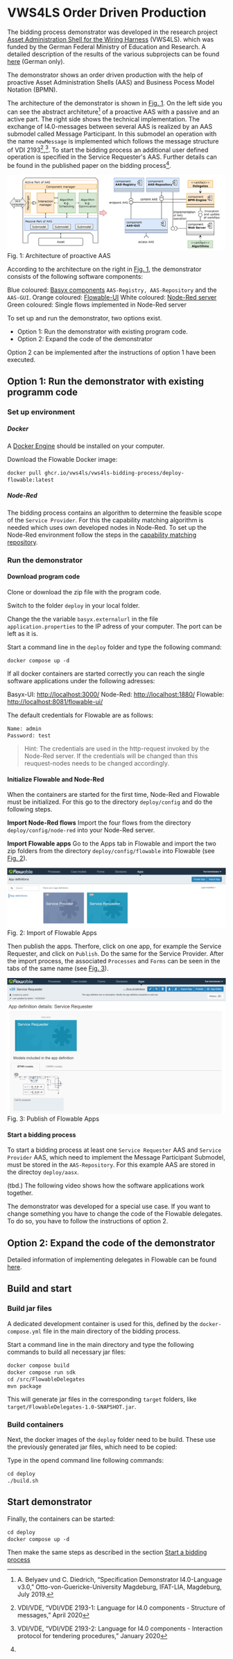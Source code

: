 # VWS4LS Order Driven Production

The bidding process demonstrator was developed in the research project [Asset Administration Shell for the Wiring Harness](https://arena2036.de/en/asset-administration-shell-for-wire-harness) (VWS4LS). which was funded by the German Federal Ministry of Education and Research. A detailed description of the results of the various subprojects can be found [here](https://arena2036.de/de/vws4ls) (German only). 

The demonstrator shows an order driven production with the help of proactive Asset Administration Shells (AAS) and Business Pocess Model Notation (BPMN).

The architecture of the demonstrator is shown in [Fig. 1][fig_architecture]. On the left side you can see the abstract architeture[^footnoteAASArchitecture] of a proactive AAS with a passive and an active part. The right side shows the technical implementation. The exchange of I4.0-messages between several AAS is realized by an AAS submodel called Message Participant. In this submodel an operation with the name `newMessage` is implemented which follows the message structure of VDI 2193[^footnoteVDI2193-1],[^footnoteVDI2193-2]. To start the bidding process an additional user defined operation is specified in the Service Requester's AAS. Further details can be found in the published paper on the bidding process[^footnoteETFAPaper].

[fig_architecture]: ./images/environmentarchitecture.png "Architecture of proactive AAS"
![Fig. 1](./images/environmentarchitecture.png)
Fig. 1: Architecture of proactive AAS

According to the architecture on the right in [Fig. 1][fig_architecture], the demonstrator consists of the following software components:

Blue coloured: [Basyx components](https://github.com/eclipse-basyx/basyx-java-server-sdk) `AAS-Registry, AAS-Repository` and the `AAS-GUI`.
Orange coloured: [Flowable-UI](https://www.flowable.com/open-source)
White coloured: [Node-Red server](https://github.com/node-red)
Green coloured: Single flows implemented in Node-Red server


To set up and run the demonstrator, two options exist.
* Option 1: Run the demonstrator with existing program code.
* Option 2: Expand the code of the demonstrator  

Option 2 can be implemented after the instructions of option 1 have been executed.

## Option 1: Run the demonstrator with existing programm code

### Set up environment

##### Docker
A [Docker Engine](https://docs.docker.com/engine/install/) should be installed on your computer.

Download the Flowable Docker image:

    docker pull ghcr.io/vws4ls/vws4ls-bidding-process/deploy-flowable:latest

##### Node-Red

The bidding process contains an algorithm to determine the feasible scope of the `Service Provider`. For this the capability matching algorithm is needed which uses own developed nodes in Node-Red. To set up the Node-Red environment follow the steps in the [capability matching repository](https://github.com/VWS4LS/vws4ls-capability-matching).

### Run the demonstrator

#### Download program code

Clone or download the zip file with the program code.

Switch to the folder `deploy` in your local folder.

Change the the variable `basyx.externalurl` in the file `application.properties`  to the IP adress of your computer. The port can be left as it is.

Start a command line in the `deploy` folder and type the following command:
    
    docker compose up -d
    
If all docker containers are started correctly you can reach the single software applications under the following adresses:

Basyx-UI: <http://localhost:3000/>
Node-Red: <http://localhost:1880/>
Flowable: <http://localhost:8081/flowable-ui/>


The default credentials for Flowable are as follows:
    
    Name: admin
    Password: test

>Hint: The credentials are used in the http-request invoked by the Node-Red server. If the credentials will be changed than this reuquest-nodes needs to be changed accordingly.

#### Initialize Flowable and Node-Red

When the containers are started for the first time, Node-Red and Flowable must be initialized. For this go to the directory `deploy/config` and do the following steps.

**Import Node-Red flows**
Import the four flows from the directory `deploy/config/node-red` into your Node-Red server.

**Import Flowable apps**
Go to the Apps tab in Flowable and import the two zip folders from the directory `deploy/config/flowable` into Flowable (see [Fig. 2][fig_importFlowableApps]). 

[fig_importFlowableApps]: ./images/ImportFlowableApps.png "Import of Flowable Apps"
![Fig. 2](./images/ImportFlowableApps.png)
Fig. 2: Import of Flowable Apps

Then publish the apps. Therfore, click on one app, for example the Service Requester, and click on `Publish`. Do the same for the Service Provider. After the import process, the associated `Processes` and `Forms` can be seen in the tabs of the same name (see [Fig. 3][fig_publishFlowableApps]). 

[fig_publishFlowableApps]: ./images/PublishFlowableApps.png "Publish of Flowable Apps"
![Fig. 3](./images/PublishFlowableApps.png)
Fig. 3: Publish of Flowable Apps

#### Start a bidding process <a id="startBiddingProcess"></a>

To start a bidding process at least one `Service Requester` AAS and `Service Provider` AAS, which need to implement the Message Participant Submodel, must be stored in the `AAS-Repository`. For this example AAS are stored in the directoy `deploy/aasx`.

(tbd.) The following video shows how the software applications work together.

The demonstrator was developed for a special use case. If you want to change something you have to change the code of the Flowable delegates. To do so, you have to follow the instructions of option 2.

## Option 2: Expand the code of the demonstrator

Detailed information of implementing delegates in Flowable can be found [here](https://www.flowable.com/open-source/docs/oss-introduction).

## Build and start

### Build jar files

A dedicated development container is used for this, defined by the `docker-compose.yml` file in the main directory of the bidding process.

Start a command line in the main directory and type the following commands to build all necessary jar files:

    docker compose build
    docker compose run sdk
    cd /src/FlowableDelegates
    mvn package


This will generate jar files in the corresponding `target` folders, like `target/FlowableDelegates-1.0-SNAPSHOT.jar`.

### Build containers

Next, the docker images of the `deploy` folder need to be build.
These use the previously generated jar files, which need to be copied:

Type in the opend command line following commands:

    cd deploy
    ./build.sh

## Start demonstrator

Finally, the containers can be started:


    cd deploy
    docker compose up -d

Then make the same steps as described in the section [Start a bidding process](#startBiddingProcess)



[^footnoteAASArchitecture]: A. Belyaev und C. Diedrich, “Specification Demonstrator I4.0-Language v3.0,” Otto-von-Guericke-University Magdeburg, IFAT-LIA, Magdeburg, July 2019.
[^footnoteVDI2193-1]: VDI/VDE, “VDI/VDE 2193-1: Language for I4.0 components - Structure of messages,” April 2020
[^footnoteVDI2193-2]: VDI/VDE, “VDI/VDE 2193-2: Language for I4.0 components - Interaction protocol for tendering procedures,” January 2020
[^footnoteETFAPaper]: 
